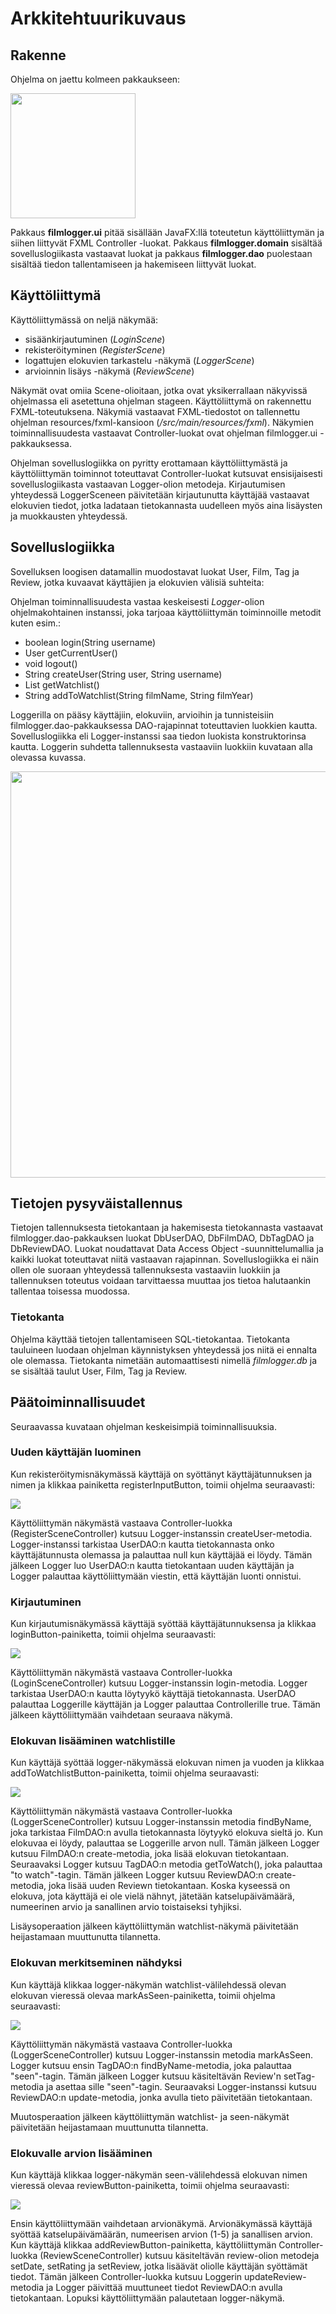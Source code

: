 # Arkkitehtuurikuvaus

## Rakenne
Ohjelma on jaettu kolmeen pakkaukseen:


<img src="https://github.com/emmalait/FilmLogger/blob/master/dokumentaatio/images/pakkaukset.png?raw=true" width="200">

Pakkaus **filmlogger.ui** pitää sisällään JavaFX:llä toteutetun käyttöliittymän ja siihen liittyvät FXML Controller -luokat. Pakkaus **filmlogger.domain** sisältää sovelluslogiikasta vastaavat luokat ja pakkaus **filmlogger.dao** puolestaan sisältää tiedon tallentamiseen ja hakemiseen liittyvät luokat.

## Käyttöliittymä
Käyttöliittymässä on neljä näkymää:
- sisäänkirjautuminen (*LoginScene*)
- rekisteröityminen (*RegisterScene*)
- logattujen elokuvien tarkastelu -näkymä (*LoggerScene*)
- arvioinnin lisäys -näkymä (*ReviewScene*)

Näkymät ovat omiia Scene-olioitaan, jotka ovat yksikerrallaan näkyvissä ohjelmassa eli asetettuna ohjelman stageen. Käyttöliittymä on rakennettu FXML-toteutuksena. Näkymiä vastaavat FXML-tiedostot on tallennettu ohjelman resources/fxml-kansioon (*/src/main/resources/fxml*). Näkymien toiminnallisuudesta vastaavat Controller-luokat ovat ohjelman filmlogger.ui -pakkauksessa.

Ohjelman sovelluslogiikka on pyritty erottamaan käyttöliittymästä ja käyttöliittymän toiminnot toteuttavat Controller-luokat kutsuvat ensisijaisesti sovelluslogiikasta vastaavan Logger-olion metodeja. Kirjautumisen yhteydessä LoggerSceneen päivitetään kirjautunutta käyttäjää vastaavat elokuvien tiedot, jotka ladataan tietokannasta uudelleen myös aina lisäysten ja muokkausten yhteydessä. 

## Sovelluslogiikka
Sovelluksen loogisen datamallin muodostavat luokat User, Film, Tag ja Review, jotka kuvaavat käyttäjien ja elokuvien välisiä suhteita:

Ohjelman toiminnallisuudesta vastaa keskeisesti *Logger*-olion ohjelmakohtainen instanssi, joka tarjoaa käyttöliittymän toiminnoille metodit kuten esim.:
- boolean login(String username)
- User getCurrentUser()
- void logout()
- String createUser(String user, String username)
- List<Review> getWatchlist()
- String addToWatchlist(String filmName, String filmYear)

Loggerilla on pääsy käyttäjiin, elokuviin, arvioihin ja tunnisteisiin filmlogger.dao-pakkauksessa DAO-rajapinnat toteuttavien luokkien kautta. Sovelluslogiikka eli Logger-instanssi saa tiedon luokista konstruktorinsa kautta. Loggerin suhdetta tallennuksesta vastaaviin luokkiin kuvataan alla olevassa kuvassa.

<img src="https://github.com/emmalait/FilmLogger/blob/master/dokumentaatio/images/pakkauskaavio.png?raw=true" width="650">

## Tietojen pysyväistallennus

Tietojen tallennuksesta tietokantaan ja hakemisesta tietokannasta vastaavat filmlogger.dao-pakkauksen luokat DbUserDAO, DbFilmDAO, DbTagDAO ja DbReviewDAO. Luokat noudattavat Data Access Object -suunnittelumallia ja kaikki luokat toteuttavat niitä vastaavan rajapinnan. Sovelluslogiikka ei näin ollen ole suoraan yhteydessä tallennuksesta vastaaviin luokkiin ja tallennuksen toteutus voidaan tarvittaessa muuttaa jos tietoa halutaankin tallentaa toisessa muodossa. 

### Tietokanta

Ohjelma käyttää tietojen tallentamiseen SQL-tietokantaa. Tietokanta tauluineen luodaan ohjelman käynnistyksen yhteydessä jos niitä ei ennalta ole olemassa. Tietokanta nimetään automaattisesti nimellä *filmlogger.db* ja se sisältää taulut User, Film, Tag ja Review.

## Päätoiminnallisuudet

Seuraavassa kuvataan ohjelman keskeisimpiä toiminnallisuuksia.

### Uuden käyttäjän luominen
Kun rekisteröitymisnäkymässä käyttäjä on syöttänyt käyttäjätunnuksen ja nimen ja klikkaa painiketta registerInputButton, toimii ohjelma seuraavasti:

<img src="https://github.com/emmalait/FilmLogger/blob/master/dokumentaatio/images/DiagramRegister.png?raw=true">

Käyttöliittymän näkymästä vastaava Controller-luokka (RegisterSceneController) kutsuu Logger-instanssin createUser-metodia. Logger-instanssi tarkistaa UserDAO:n kautta tietokannasta onko käyttäjätunnusta olemassa ja palauttaa null kun käyttäjää ei löydy. Tämän jälkeen Logger luo UserDAO:n kautta tietokantaan uuden käyttäjän ja Logger palauttaa käyttöliittymään viestin, että käyttäjän luonti onnistui.

### Kirjautuminen
Kun kirjautumisnäkymässä käyttäjä syöttää käyttäjätunnuksensa ja klikkaa loginButton-painiketta, toimii ohjelma seuraavasti:

<img src="https://github.com/emmalait/FilmLogger/blob/master/dokumentaatio/images/DiagramLogin.png?raw=true">

Käyttöliittymän näkymästä vastaava Controller-luokka (LoginSceneController) kutsuu Logger-instanssin login-metodia. Logger tarkistaa UserDAO:n kautta löytyykö käyttäjä tietokannasta. UserDAO palauttaa Loggerille käyttäjän ja Logger palauttaa Controllerille true. Tämän jälkeen käyttöliittymään vaihdetaan seuraava näkymä.

### Elokuvan lisääminen watchlistille
Kun käyttäjä syöttää logger-näkymässä elokuvan nimen ja vuoden ja klikkaa addToWatchlistButton-painiketta, toimii ohjelma seuraavasti:

<img src="https://github.com/emmalait/FilmLogger/blob/master/dokumentaatio/images/DiagramAddToWatchlist.png?raw=true">

Käyttöliittymän näkymästä vastaava Controller-luokka (LoggerSceneController) kutsuu Logger-instanssin metodia findByName, joka tarkistaa FilmDAO:n avulla tietokannasta löytyykö elokuva sieltä jo. Kun elokuvaa ei löydy, palauttaa se Loggerille arvon null. Tämän jälkeen Logger kutsuu FilmDAO:n create-metodia, joka lisää elokuvan tietokantaan. Seuraavaksi Logger kutsuu TagDAO:n metodia getToWatch(), joka palauttaa "to watch"-tagin. Tämän jälkeen Logger kutsuu ReviewDAO:n create-metodia, joka lisää uuden Reviewn tietokantaan. Koska kyseessä on elokuva, jota käyttäjä ei ole vielä nähnyt, jätetään katselupäivämäärä, numeerinen arvio ja sanallinen arvio toistaiseksi tyhjiksi.

Lisäysoperaation jälkeen käyttöliittymän watchlist-näkymä päivitetään heijastamaan muuttunutta tilannetta.

### Elokuvan merkitseminen nähdyksi
Kun käyttäjä klikkaa logger-näkymän watchlist-välilehdessä olevan elokuvan vieressä olevaa markAsSeen-painiketta, toimii ohjelma seuraavasti:

<img src="https://github.com/emmalait/FilmLogger/blob/master/dokumentaatio/images/DiagramAddToSeen.png?raw=true">

Käyttöliittymän näkymästä vastaava Controller-luokka (LoggerSceneController) kutsuu Logger-instanssin metodia markAsSeen. Logger kutsuu ensin TagDAO:n findByName-metodia, joka palauttaa "seen"-tagin. Tämän jälkeen Logger kutsuu käsiteltävän Review'n setTag-metodia ja asettaa sille "seen"-tagin. Seuraavaksi Logger-instanssi kutsuu ReviewDAO:n update-metodia, jonka avulla tieto päivitetään tietokantaan. 

Muutosperaation jälkeen käyttöliittymän watchlist- ja seen-näkymät päivitetään heijastamaan muuttunutta tilannetta.

### Elokuvalle arvion lisääminen
Kun käyttäjä klikkaa logger-näkymän seen-välilehdessä elokuvan nimen vieressä olevaa reviewButton-painiketta, toimii ohjelma seuraavasti: 

<img src="https://github.com/emmalait/FilmLogger/blob/master/dokumentaatio/images/DiagramAddReview.png?raw=true">

Ensin käyttöliittymään vaihdetaan arvionäkymä. Arvionäkymässä käyttäjä syöttää katselupäivämäärän, numeerisen arvion (1-5) ja sanallisen arvion. Kun käyttäjä klikkaa addReviewButton-painiketta, käyttöliittymän Controller-luokka (ReviewSceneController) kutsuu käsiteltävän review-olion metodeja setDate, setRating ja setReview, jotka lisäävät oliolle käyttäjän syöttämät tiedot. Tämän jälkeen Controller-luokka kutsuu Loggerin updateReview-metodia ja Logger päivittää muuttuneet tiedot ReviewDAO:n avulla tietokantaan. Lopuksi käyttöliittymään palautetaan logger-näkymä.
